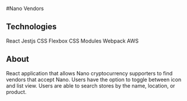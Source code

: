 #Nano Vendors

## Technologies
React
Jestjs
CSS Flexbox
CSS Modules
Webpack
AWS

## About
React application that allows Nano cryptocurrency supporters to find vendors that accept Nano. Users have the option to toggle between icon and list view. Users are able to search stores by the name, location, or product.
